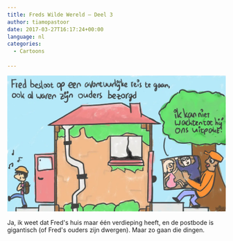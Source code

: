 ```yaml
---
title: Freds Wilde Wereld – Deel 3
author: tiamopastoor
date: 2017-03-27T16:17:24+00:00
language: nl
categories:
  - Cartoons

---
```


![](freds_wilde_wereld_3.webp)

Ja, ik weet dat Fred's huis maar één verdieping heeft, en de postbode is gigantisch (of Fred's ouders zijn dwergen). Maar zo gaan die dingen.
